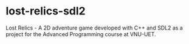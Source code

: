 # lost-relics-sdl2
 Lost Relics - A 2D adventure game developed with C++ and SDL2 as a project for the Advanced Programming course at VNU-UET.
